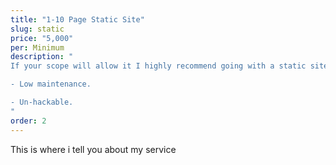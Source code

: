 ```yaml
---
title: "1-10 Page Static Site"
slug: static
price: "5,000"
per: Minimum
description: "
If your scope will allow it I highly recommend going with a static site.

- Low maintenance.

- Un-hackable.
"
order: 2
---
```



This is where i tell you about my service